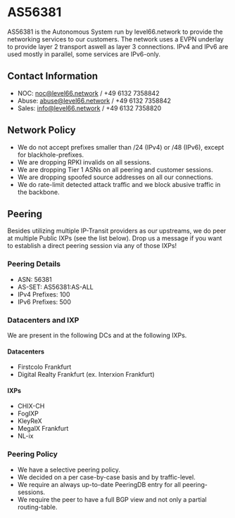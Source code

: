 # AS56381
AS56381 is the Autonomous System run by level66.network to provide the networking services to our customers.
The network uses a EVPN underlay to provide layer 2 transport aswell as layer 3 connections.
IPv4 and IPv6 are used mostly in parallel, some services are IPv6-only.

## Contact Information
- NOC: noc@level66.network / +49 6132 7358842
- Abuse: abuse@level66.network / +49 6132 7358842
- Sales: info@level66.network / +49 6132 7358820

## Network Policy
- We do not accept prefixes smaller than /24 (IPv4) or /48 (IPv6), except for blackhole-prefixes.
- We are dropping RPKI invalids on all sessions.
- We are dropping Tier 1 ASNs on all peering and customer sessions.
- We are dropping spoofed source addresses on all our connections.
- We do rate-limit detected attack traffic and we block abusive traffic in the backbone.

## Peering
Besides utilizing multiple IP-Transit providers as our upstreams, we do peer at multiple Public IXPs (see the list below).
Drop us a message if you want to establish a direct peering session via any of those IXPs!

### Peering Details
- ASN: 56381
- AS-SET: AS56381:AS-ALL
- IPv4 Prefixes: 100
- IPv6 Prefixes: 500

### Datacenters and IXP
We are present in the following DCs and at the following IXPs.

#### Datacenters
- Firstcolo Frankfurt
- Digital Realty Frankfurt (ex. Interxion Frankfurt)

#### IXPs
- CHIX-CH
- FogIXP
- KleyReX
- MegaIX Frankfurt
- NL-ix

### Peering Policy
- We have a selective peering policy.
- We decided on a per case-by-case basis and by traffic-level.
- We require an always up-to-date PeeringDB entry for all peering-sessions.
- We require the peer to have a full BGP view and not only a partial routing-table.
